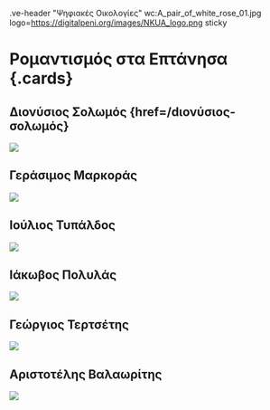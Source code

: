 .ve-header "Ψηφιακές Οικολογίες" wc:A_pair_of_white_rose_01.jpg logo=https://digitalpeni.org/images/NKUA_logo.png sticky 

# Ρομαντισμός στα Επτάνησα {.cards}

## Διονύσιος Σολωμός {href=/dιονύσιος-σολωμός}

![](https://upload.wikimedia.org/wikipedia/commons/6/6f/Solomos_portrait_4.jpg)

## Γεράσιμος Μαρκοράς

![](https://upload.wikimedia.org/wikipedia/commons/4/46/Lytras_gerasimos_markoras.jpg)

## Ιούλιος Τυπάλδος

![](https://upload.wikimedia.org/wikipedia/commons/1/12/Typaldos_Pretenteris.JPG)

## Ιάκωβος Πολυλάς

![](https://upload.wikimedia.org/wikipedia/commons/f/f6/Iakovos_Polylas.JPG)

## Γεώργιος Τερτσέτης

![](https://upload.wikimedia.org/wikipedia/commons/a/a7/Buste_George_Tertsetis_-_Nauplie_%28GR11%29_-_2022-03-24_-_2.jpg)

## Αριστοτέλης Βαλαωρίτης

![](https://upload.wikimedia.org/wikipedia/commons/f/f5/Valaoritis.jpg)
